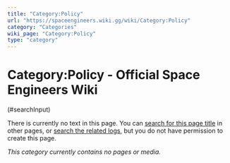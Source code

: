 ```yaml
---
title: "Category:Policy"
url: "https://spaceengineers.wiki.gg/wiki/Category:Policy"
category: "Categories"
wiki_page: "Category:Policy"
type: "category"
---
```


# Category:Policy - Official Space Engineers Wiki

(#searchInput)

There is currently no text in this page. You can [search for this page title](https://spaceengineers.wiki.gg/wiki/Special:Search/Policy "Special:Search/Policy") in other pages, or [search the related logs](https://spaceengineers.wiki.gg/wiki/Special:Log?page=Category:Policy), but you do not have permission to create this page.

_This category currently contains no pages or media._